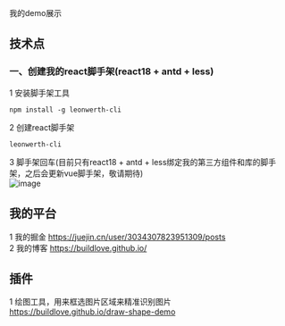 我的demo展示

## 技术点

### 一、创建我的react脚手架(react18 + antd + less)

1 安装脚手架工具  

```
npm install -g leonwerth-cli  
```

2 创建react脚手架 

```
leonwerth-cli  
```

3 脚手架回车(目前只有react18 + antd + less绑定我的第三方组件和库的脚手架，之后会更新vue脚手架，敬请期待)  
![image](https://user-images.githubusercontent.com/14903648/190987073-94a8e52f-5e8b-457a-9b65-461a4cd5ec24.png)


## 我的平台

1 我的掘金 https://juejin.cn/user/3034307823951309/posts  
2 我的博客 https://buildlove.github.io/  

## 插件

1 绘图工具，用来框选图片区域来精准识别图片 https://buildlove.github.io/draw-shape-demo  
